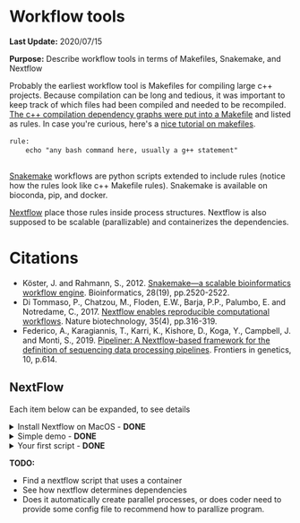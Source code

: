 # Workflow tools

**Last Update:** 2020/07/15

**Purpose:** Describe workflow tools in terms of Makefiles, Snakemake, and Nextflow

Probably the earliest workflow tool is Makefiles for compiling large c++ projects. Because compilation can be long and tedious, it was important to keep track of which files had been compiled and needed to be recompiled. [The c++ compilation dependency graphs were put into a Makefile](https://www.tutorialspoint.com/makefile/makefile_dependencies.htm) and listed as rules. In case you're curious, here's a [nice tutorial on makefiles](https://makefiletutorial.com/).

```
rule:
    echo "any bash command here, usually a g++ statement"
    
```

[Snakemake](https://snakemake.readthedocs.io/en/stable/) workflows are python scripts extended to include rules (notice how the rules look like c++ Makefile rules). Snakemake is available on bioconda, pip, and docker.

[Nextflow](https://www.nextflow.io/example1.html) place those rules inside process structures. Nextflow is also supposed to be scalable (parallizable) and containerizes the dependencies.

# Citations

* Köster, J. and Rahmann, S., 2012. [Snakemake—a scalable bioinformatics workflow engine](https://pubmed.ncbi.nlm.nih.gov/22908215/). Bioinformatics, 28(19), pp.2520-2522.
* Di Tommaso, P., Chatzou, M., Floden, E.W., Barja, P.P., Palumbo, E. and Notredame, C., 2017. [Nextflow enables reproducible computational workflows](https://pubmed.ncbi.nlm.nih.gov/28398311/). Nature biotechnology, 35(4), pp.316-319.
* Federico, A., Karagiannis, T., Karri, K., Kishore, D., Koga, Y., Campbell, J. and Monti, S., 2019. [Pipeliner: A Nextflow-based framework for the definition of sequencing data processing pipelines](https://pubmed.ncbi.nlm.nih.gov/31316552/). Frontiers in genetics, 10, p.614.

## NextFlow

Each item below can be expanded, to see details

<details><summary>Install Nextflow on MacOS - <b>DONE</b></summary>

Based on [installation instructions on Nextflow](https://www.nextflow.io/), make sure Java version > 1.8

```
java -version
#> java version "1.8.0_162"
#> Java(TM) SE Runtime Environment (build 1.8.0_162-b12)
#> Java HotSpot(TM) 64-Bit Server VM (build 25.162-b12, mixed mode)
```

Install a local copy of nextflow

```
curl -s https://get.nextflow.io | bash
#> CAPSULE: Downloading dependency org.slf4j:log4j-over-slf4j:jar:1.7.25
#> CAPSULE: Downloading dependency org.multiverse:multiverse-core:jar:0.7.0
#> CAPSULE: Downloading dependency com.fasterxml.jackson.core:jackson-databind:jar:2.6.7.2
#> CAPSULE: Downloading dependency joda-time:joda-time:jar:2.8.1
#> ...
#> CAPSULE: Downloading dependency commons-codec:commons-codec:jar:1.10
#>                                                                         
#>       N E X T F L O W
#>       version 20.04.1 build 5335
#>       created 03-05-2020 19:37 UTC (14:37 CDT)
#>       cite doi:10.1038/nbt.3820
#>       http://nextflow.io
#> 
#> 
#> Nextflow installation completed. Please note:
#> - the executable file `nextflow` has been created in the folder: /Users/jenchang/bin/src
#> - you may complete the installation by moving it to a directory in your $PATH
#>

ls -ltr
#> -rwx--x--x  1 jenchang  staff    15K Jul 15 13:22 nextflow
```

The executable `nextflow` can be called locally or moved to the `/usr/local/bin/` folder to be called from anywhere.

</details>


<details> <summary>Simple demo - <b>DONE</b></summary>

The simple example from [nextflow main page](https://www.nextflow.io/) worked.

```
nextflow run hello
#> N E X T F L O W  ~  version 20.04.1
#> Pulling nextflow-io/hello ...
#> downloaded from https://github.com/nextflow-io/hello.git
#> Launching `nextflow-io/hello` [adoring_yonath] - revision: 96eb04d6a4 [master]
#> executor >  local (4)
#> [f0/2e6b0f] process > sayHello (3) [100%] 4 of 4 ✔
#> Ciao world!
#> 
#> Hola world!
#> 
#> Bonjour world!
#> 
#> Hello world!
```

</details>


<details><summary>Your first script - <b>DONE</b></summary>

Ran the [Tutorial "your first script"](https://www.nextflow.io/docs/latest/getstarted.html#your-first-script). Save the following into a file `tutorial.nf`. Notice how nextflow scripts have the `.nf` extension. Also notice the shebang of the script is not `bash` or `python` but `nextflow`.

```
#!/usr/bin/env nextflow

params.str = 'Hello world!'

process splitLetters {

    output:
    file 'chunk_*' into letters

    """
    printf '${params.str}' | split -b 6 - chunk_
    """
}


process convertToUpper {

    input:
    file x from letters.flatten()

    output:
    stdout result

    """
    cat $x | tr '[a-z]' '[A-Z]'
    """
}

result.view { it.trim() }
```

Running the nf script results in :

```
nextflow run tutorial.nf 
#> N E X T F L O W  ~  version 20.04.1
#> Launching `tutorial.nf` [confident_hilbert] - revision: be42f295f4
#> executor >  local (3)
#> [e7/25735b] process > splitLetters       [100%] 1 of 1 ✔
#> [c5/fe3e83] process > convertToUpper (1) [100%] 2 of 2 ✔
#> WORLD!
#> HELLO
```

It might be a little confusing on how to read this script. Read from **bottom up**, I've annotated arrows for how my eyes move across the script.

<img src="imgs/eye_movement.png" />

Processes are executed up the dependency becaues `results` must be created for the output.

</details>

**TODO:**

* Find a nextflow script that uses a container
* See how nextflow determines dependencies
* Does it automatically create parallel processes, or does coder need to provide some config file to recommend how to parallize program.
